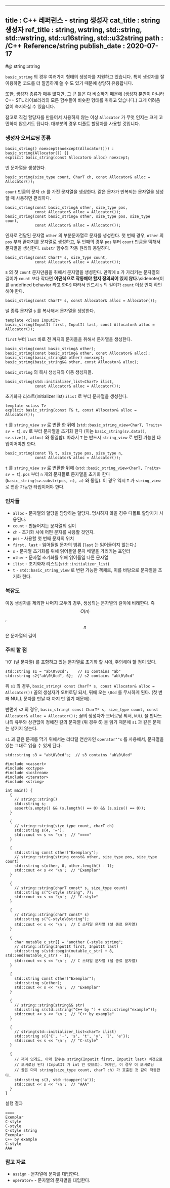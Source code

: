 ----------------
title : C++ 레퍼런스 - string 생성자
cat_title :  string 생성자
ref_title : string, wstring, std::string, std::wstring, std::u16string, std::u32string
path : /C++ Reference/string
publish_date : 2020-07-17
----------------

#@ string::string

`basic_string` 의 경우 여러가지 형태의 생성자를 지원하고 있습니다. 특히 생성자를 잘 이용하면 코드를 더 깔끔하게 쓸 수 도 있기 때문에 상당히 유용합니다.

또한, 생성자 종류가 매우 많지만, 그 큰 틀은 다 비슷하기 때문에 (생성자 뿐만이 아니라 C++ STL 라이브러리의 모든 함수들이 비슷한 형태를 취하고 있습니다.) 크게 어려움 없이 숙지하실 수 있습니다.

참고로 직접 할당자를 만들어서 사용하지 않는 이상 `Allocator` 가 무엇 인지는 크게 고민하지 않으셔도 됩니다. 대부분의 경우 디폴트 할당자를 사용할 것입니다.

### 생성자 오버로딩 종류

```cpp-formatted
basic_string() noexcept(noexcept(Allocator())) : basic_string(Allocator()) {}
explicit basic_string(const Allocator& alloc) noexcept;
```

빈 문자열을 생성한다.

```cpp-formatted
basic_string(size_type count, CharT ch, const Allocator& alloc = Allocator());
```

`count` 만큼의 문자 `ch` 를 가진 문자열을 생상한다. 같은 문자가 반복되는 문자열을 생성할 때 사용하면 편리하다.

```cpp-formatted
basic_string(const basic_string& other, size_type pos,
             const Allocator& alloc = Allocator());
basic_string(const basic_string& other, size_type pos, size_type count,
             const Allocator& alloc = Allocator());
```

인자로 전달된 문자열 `other` 의 부분문자열로 문자를 생성한다. 첫 번째 경우, `other` 의 `pos` 부터 끝까지를 문자열로 생성하고, 두 번째의 경우 `pos` 부터 `count` 만큼을 택해서 문자열을 생성한다. `substr` 함수의 작동 원리와 동일하다.

```cpp-formatted
basic_string(const CharT* s, size_type count,
             const Allocator& alloc = Allocator());
```

s 의 첫 `count` 문자만큼을 취해서 문자열을 생성한다. 만약에 s 가 가리키는 문자열의 길이가 `count` 보다 작다면 **어떤식으로 작동해야 할지 정의되어 있지 않다.**\sidenote{이를 undefined behavior 라고 한다} 따라서 반드시 s 의 길이가 `count` 이상 인지 확인해야 한다.

```cpp-formatted
basic_string(const CharT* s, const Allocator& alloc = Allocator());
```

널 종류 문자열 s 를 복사해서 문자열을 생성한다.

```cpp-formatted
template <class InputIt>
basic_string(InputIt first, InputIt last, const Allocator& alloc = Allocator());
```

`first` 부터 `last` 바로 전 까지의 문자들을 취해서 문자열을 생성한다.

```cpp-formatted
basic_string(const basic_string& other);
basic_string(const basic_string& other, const Allocator& alloc);
basic_string(basic_string&& other) noexcept;
basic_string(basic_string&& other, const Allocator& alloc);
```

`basic_string` 의 복사 생성자와 이동 생성자들.

```cpp-formatted
basic_string(std::initializer_list<CharT> ilist,
             const Allocator& alloc = Allocator());
```

초기화자 리스트(initializer list) `ilist` 로 부터 문자열을 생성한다.

```cpp-formatted
template <class T>
explicit basic_string(const T& t, const Allocator& alloc = Allocator());
```

`t` 를 `string_view sv` 로 변환 한 뒤에 (`std::basic_string_view<CharT, Traits> sv = t`),
`sv` 로 부터 문자열을 초기화 한다 (이는 `basic_string(sv.data(), sv.size(), alloc)` 와 동일함). 따라서 `T` 는 반드시 `string_view` 로 변환 가능한 타입이어야만 한다.

```cpp-formatted
basic_string(const T& t, size_type pos, size_type n,
             const Allocator& alloc = Allocator());
```

`t` 를 `string_view sv` 로 변환한 뒤에 (`std::basic_string_view<CharT, Traits> sv = t`), `pos` 부터 `n` 개의 문자들로 문자열을 초기화 한다 (`basic_string(sv.substr(pos, n), a)` 와 동일). 이 경우 역시 `T` 가 `string_view` 로 변환 가능한 타입이어야 한다.

### 인자들

* `alloc`	-	문자열의 할당을 담당하는 할당자. 명시하지 않을 경우 디폴트 할당자가 사용된다.
* `count`	-	만들어지는 문자열의 길이
* `ch`	-	초기화 시에 어떤 문자를 사용할 것인지.
* `pos`	-	사용할 첫 번째 문자의 위치
* `first, last`	-	읽어들일 문자의 범위 (`last` 는 읽어들이지 않는다.)
* `s`	-	문자열 초기화를 위해 읽어들일 문자 배열을 가리키는 포인터
* `other`	-	문자열 초기화를 위해 읽어들일 다른 문자열
* `ilist`	-	초기화자 리스트(`std::initializer_list`)
* `t`	-	`std::basic_string_view` 로 변환 가능한 객체로, 이를 바탕으로 문자열을 초기화 한다.

### 복잡도

이동 생성자를 제외한 나머지 모두의 경우, 생성되는 문자열의 길이에 비례한다. 즉 $$O(n)$$, $$n$$ 은 문자열의 길이

### 주의 할 점

'\0' (널 문자열) 를 포함하고 있는 문자열로 초기화 할 시에, 주의해야 할 점이 있다.

```cpp-formatted
std::string s1 = "ab\0\0cd";    // s1 contains "ab"
std::string s2{"ab\0\0cd", 6};  // s2 contains "ab\0\0cd"
```

위 `s1` 의 경우, `basic_string( const CharT* s, const Allocator& alloc = Allocator())` 꼴의 생성자가 오버로딩 되서, 뒤에 오는 `\0cd` 를 무시하게 된다. (첫 번째 NULL 문자를 만날 때 까지 만 읽기 때문에).

반면에 `s2` 의 경우, `basic_string( const CharT* s, size_type count, const Allocator& alloc = Allocator());` 꼴의 생성자가 오버로딩 되서, `NULL` 을 만나느냐의 유무와 상관없이 정해진 길의 문자열 (위 경우 6) 을 읽기 때문에 `s1` 과 같은 문제는 생기지 않는다.

`s1` 과 같은 문제를 막기 위해서는 리터럴 연산자인 `operator""s` 를 사용해서, 문자열을 있는 그대로 읽을 수 있게 된다.

```cpp-formatted
std::string s3 = "ab\0\0cd"s;  // s3 contains "ab\0\0cd"
```

```cpp-formatted
#include <cassert>
#include <cctype>
#include <iostream>
#include <iterator>
#include <string>

int main() {
  {
    // string::string()
    std::string s;
    assert(s.empty() && (s.length() == 0) && (s.size() == 0));
  }

  {
    // string::string(size_type count, charT ch)
    std::string s(4, '=');
    std::cout << s << '\n';  // "===="
  }

  {
    std::string const other("Exemplary");
    // string::string(string const& other, size_type pos, size_type count)
    std::string s(other, 0, other.length() - 1);
    std::cout << s << '\n';  // "Exemplar"
  }

  {
    // string::string(charT const* s, size_type count)
    std::string s("C-style string", 7);
    std::cout << s << '\n';  // "C-style"
  }

  {
    // string::string(charT const* s)
    std::string s("C-style\0string");
    std::cout << s << '\n';  // C 스타일 문자열 (널 종료 문자열)
  }

  {
    char mutable_c_str[] = "another C-style string";
    // string::string(InputIt first, InputIt last)
    std::string s(std::begin(mutable_c_str) + 8, std::end(mutable_c_str) - 1);
    std::cout << s << '\n';  // C 스타일 문자열 (널 종료 문자열)
  }

  {
    std::string const other("Exemplar");
    std::string s(other);
    std::cout << s << '\n';  // "Exemplar"
  }

  {
    // string::string(string&& str)
    std::string s(std::string("C++ by ") + std::string("example"));
    std::cout << s << '\n';  // "C++ by example"
  }

  {
    // string(std::initializer_list<charT> ilist)
    std::string s({'C', '-', 's', 't', 'y', 'l', 'e'});
    std::cout << s << '\n';  // "C-style"
  }

  {
    // 재미 있게도, 아래 함수는 string(InputIt first, InputIt last) 버전으로
    // 오버로딩 된다 (InputIt 가 int 인 것으로). 하지만, 이 경우 이 오버로딩
    // 꼴은 마치 string(size_type count, charT ch) 가 호출된 것 같이 작동한다.
    std::string s(3, std::toupper('a'));
    std::cout << s << '\n';  // "AAA"
  }
}
```

실행 결과

```exec
====
Exemplar
C-style
C-style
C-style string
Exemplar
C++ by example
C-style
AAA
```

### 참고 자료

* `assign` - 문자열에 문자를 대입한다.
* `operator=` - 문자열의 문자열을 대입한다.